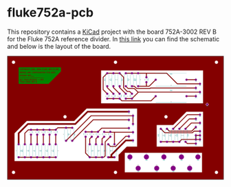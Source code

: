 # fluke752a-pcb

This repository contains a [KiCad](http://kicad-pcb.org/) project with the board 752A-3002 REV B for the Fluke 752A reference divider. In [this link](export/fluke_752A_pcb.pdf) you can find the schematic and below is the layout of the board.

![Layout of the 752A-3002 REV B board](export/fluke_752A_pcb-brd.svg)
